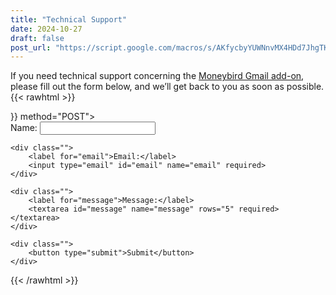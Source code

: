 ```yaml
---
title: "Technical Support"
date: 2024-10-27
draft: false
post_url: "https://script.google.com/macros/s/AKfycbyYUWNnvMX4HDd7JhgTKky0cXITKgm-VQYCL56aFVvqRYP7VC5zvnG_pFxFGOmj9iAT1w/exec"
---
```


If you need technical support concerning the [Moneybird Gmail add-on](https://workspace.google.com/marketplace/app/moneybird_add-on), please fill out the form below, and we’ll get back to you as soon as possible.
{{< rawhtml >}}

<form action={{< param post_url>}} method="POST">
    <div class="">
    <label for="name">Name:</label>
    <input type="text" id="name" name="name" required>
    </div>
    
    <div class="">
        <label for="email">Email:</label>
        <input type="email" id="email" name="email" required>
    </div>
    
    <div class="">
        <label for="message">Message:</label>
        <textarea id="message" name="message" rows="5" required></textarea>
    </div>
    
    <div class="">
        <button type="submit">Submit</button>
    </div>
</form>

{{< /rawhtml >}}
